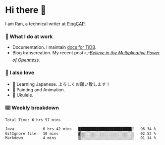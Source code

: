 # Hi there 👋

I am Ran, a technical writer at [PingCAP](https://pingcap.com/).

### 📝 What I do at work

- Documentation. I maintain [docs for TiDB](https://github.com/pingcap/docs).
- Blog transcreation. My recent post 👉[*Believe in the Multiplicative Power of Openness*](https://pingcap.com/blog/believe-in-the-multiplicative-power-of-openness-open-source-community).

### 🤠 I also love

- 💬 Learning Japanese. よろしくお願い致します！
- 🎨 Painting and Animation.
- 🎵 Ukulele.

### ⌨️ Weekly breakdown

<!--START_SECTION:waka-->

```txt
Total Time: 6 hrs 57 mins

Java             6 hrs 42 mins   ████████████████████████░   96.34 %
GitIgnore file   10 mins         ▓░░░░░░░░░░░░░░░░░░░░░░░░   02.52 %
Markdown         4 mins          ▒░░░░░░░░░░░░░░░░░░░░░░░░   01.14 %
```

<!--END_SECTION:waka-->
